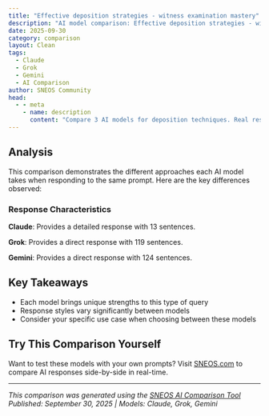 ```yaml
---
title: "Effective deposition strategies - witness examination mastery"
description: "AI model comparison: Effective deposition strategies - witness examination mastery..."
date: 2025-09-30
category: comparison
layout: Clean
tags:
  - Claude
  - Grok
  - Gemini
  - AI Comparison
author: SNEOS Community
head:
  - - meta
    - name: description
      content: "Compare 3 AI models for deposition techniques. Real responses from Claude, Grok, Gemini with detailed analysis."
---
```


<ChatComparison
  title="Effective deposition strategies - witness examination mastery"
  prompt="Effective deposition strategies - witness examination mastery"
  :responses='{
    "Claude": "# Effective Deposition Strategies \u0026 Witness Examination Mastery\n\n## Pre-Deposition Preparation\n\n### Case Analysis \u0026 Strategy Development\n- **Define clear objectives** for each deposition\n- Map out key facts, timelines, and witness knowledge\n- Identify gaps in discovery and areas needing clarification\n- Develop theory of the case and how each witness fits\n- Anticipate opposing counsel\u0027s objections and strategies\n\n### Witness Research \u0026 Profiling\n- Review all relevant documents the witness created/received\n- Analyze witness\u0027s role, responsibilities, and decision-making authority\n- Research witness\u0027s background, education, and experience\n- Identify potential biases, motivations, or credibility issues\n- Understand witness\u0027s relationship to other parties/witnesses\n\n### Question Preparation\n- Prepare outline (not script) organized by topic\n- Draft key questions requiring specific admissions\n- Plan document presentation sequence\n- Prepare impeachment materials for hostile witnesses\n- Have backup questions for unexpected answers\n\n## Fundamental Deposition Techniques\n\n### Opening Protocol\n\u0060\u0060\u0060\nStandard Opening Elements:\n\u2022 State your name and who you represent\n\u2022 Confirm court reporter is present\n\u2022 Review basic deposition rules with witness\n\u2022 Establish witness\u0027s identity and background\n\u2022 Confirm witness understands oath obligations\n\u0060\u0060\u0060\n\n### Core Questioning Strategies\n\n#### **The Funnel Technique**\n- Start broad, then narrow to specifics\n- Begin with general knowledge areas\n- Progressively focus on key facts and documents\n- End with precise admissions or denials\n\n#### **Chronological Development**\n- Establish clear timeline of events\n- Pin down witness to specific dates/sequences\n- Identify gaps in witness knowledge or memory\n- Create narrative foundation for trial testimony\n\n#### **Document-Driven Examination**\n- Present documents systematically\n- Establish foundation (recognition, creation, receipt)\n- Extract admissions about document contents\n- Explore witness\u0027s interpretation and understanding\n\n## Advanced Examination Techniques\n\n### Controlling Difficult Witnesses\n\n#### **The Evasive Witness**\n\u0060\u0060\u0060\nTechniques:\n\u2022 Repeat questions exactly when not answered\n\u2022 Break complex questions into simple parts\n\u2022 Use prior testimony: \u0022Earlier you said...\u0022\n\u2022 Force yes/no answers: \u0022Isn\u0027t it true that...\u0022\n\u2022 Document evasion for impeachment value\n\u0060\u0060\u0060\n\n#### **The Hostile Witness**\n- Remain calm and professional\n- Use leading questions to maintain control\n- Limit narrative opportunities\n- Focus on documents and undisputable facts\n- Save confrontation for trial when jury present\n\n#### **The \u0022I Don\u0027t Remember\u0022 Witness**\n- Explore basis for lack of memory\n- Use documents to refresh recollection\n- Establish what witness would have known at the time\n- Pin down specific versus general memory claims\n- Preserve inconsistencies with prior statements\n\n### Impeachment Strategies\n\n#### **Prior Inconsistent Statements**\n1. Lock in current testimony\n2. Direct attention to prior statement\n3. Establish circumstances of prior statement\n4. Confirm witness made prior statement\n5. Highlight the inconsistency\n6. Ask witness to explain discrepancy\n\n#### **Bias and Interest**\n- Financial interest in outcome\n- Relationships with parties\n- Promises or agreements for testimony\n- Pending charges or investigations\n- Employment relationships or dependencies\n\n## Specialized Witness Types\n\n### Expert Witnesses\n**Focus Areas:**\n- Qualifications and experience limitations\n- Methodology and reliability of opinions\n- Assumptions underlying conclusions\n- Alternative theories or explanations\n- Completeness of information reviewed\n- Compensation and prior testimony history\n\n### Corporate Representatives (Rule 30(b)(6))\n**Key Strategies:**\n- Clearly establish areas of designated knowledge\n- Pin down corporate positions on key issues\n- Identify limits of witness\u0027s authority to speak\n- Explore corporate decision-making processes\n- Document corporate policies and practices\n- Establish what corporation knew and when\n\n### Fact Witnesses\n**Examination Framework:**\n- Personal knowledge versus speculation\n- Perception, memory, and communication abilities\n- Opportunity to observe events described\n- Contemporaneous documentation or notes\n- Discussions with others about events\n\n## Tactical Considerations\n\n### Information Gathering vs. Preservation\n\n#### **Discovery Depositions**\n- Cast wider net for information\n- Explore all potential avenues\n- Allow some narrative responses\n- Follow unexpected leads\n- Focus on learning facts and positions\n\n#### **Preservation Depositions**\n- Tightly control witness responses\n- Focus on specific admissions needed\n- Limit harmful narrative testimony\n- Create clear record for summary judgment\n-",
    "Grok": "Mastering witness examination during a deposition is a critical skill for attorneys, as it can significantly impact the outcome of a case. Depositions are a discovery tool used to gather information, assess the credibility of witnesses, and lock in testimony before trial. Below are effective strategies for conducting a deposition with a focus on witness examination mastery. These strategies are designed to help you control the deposition, elicit useful information, and protect your case.\n\n---\n\n### **1. Preparation is Key**\nA successful deposition begins long before you sit across from the witness. Thorough preparation lays the foundation for effective questioning.\n\n- **Know the Case Inside and Out**: Understand the facts, legal issues, and theories of your case. Review all relevant documents, pleadings, and discovery responses to identify key points to explore during the deposition.\n- **Research the Witness**: Learn everything you can about the witness, including their background, role in the case, prior statements, and potential biases. Check social media, public records, and any prior testimony or affidavits.\n- **Review Relevant Documents**: Be familiar with all documents related to the witness\u2019s testimony (e.g., contracts, emails, reports). Have them organized and readily accessible during the deposition for reference or impeachment.\n- **Prepare an Outline**: Create a detailed outline of topics and questions, but remain flexible. Organize questions by theme or chronology to maintain a logical flow. Include both broad, open-ended questions (to explore the witness\u2019s knowledge) and specific, closed-ended questions (to pin down key facts).\n- **Anticipate Defense Tactics**: Consider how opposing counsel might object or instruct the witness not to answer. Prepare to rephrase questions or cite relevant rules of evidence to overcome objections.\n\n---\n\n### **2. Set the Tone and Control the Room**\nYour demeanor and approach during the deposition can influence the witness\u2019s responses and opposing counsel\u2019s behavior.\n\n- **Be Professional and Polite**: Maintain a calm, respectful tone, even if the witness or opposing counsel becomes hostile. This builds credibility and avoids alienating the witness, who may be more cooperative if treated fairly.\n- **Establish Ground Rules**: At the outset, explain the deposition process to the witness (if they\u2019re unfamiliar) and set expectations. For example, clarify that you\u2019ll ask questions, they should answer truthfully, and objections may be made but they must still respond unless instructed otherwise by their attorney.\n- **Control the Pace**: Don\u2019t rush through questions. Take deliberate pauses to allow the witness to answer fully and to give yourself time to process their responses. Avoid letting the witness or opposing counsel dictate the rhythm of the deposition.\n- **Project Confidence**: Even if you\u2019re unsure about a line of questioning, act as though you know the answers. Confidence can unsettle a witness who might be hiding information or lying.\n\n---\n\n### **3. Craft Strategic Questions**\nThe way you frame questions can make or break a deposition. Effective questioning techniques will help you extract valuable information while minimizing evasiveness or hostility.\n\n- **Start with Broad, Open-Ended Questions**: Begin with non-threatening, general questions to put the witness at ease and gather background information. For example, \u201CCan you describe your role in the company?\u201D or \u201CTell me what happened on the day of the incident.\u201D This also helps you gauge the witness\u2019s demeanor and willingness to cooperate.\n- **Transition to Specific, Closed-Ended Questions**: Once you\u2019ve built a foundation, use pointed questions to lock in key facts or admissions. For example, \u201CIsn\u2019t it true that you signed this document on March 15th?\u201D or \u201CDid you personally witness the event?\u201D\n- **Use the \u201CFunnel\u201D Technique**: Start with broad questions to explore a topic, then narrow down to specific details. For instance, move from \u201CTell me about the meeting\u201D to \u201CWho else was in the room?\u201D to \u201CWhat did Mr. Smith say during the meeting?\u201D\n- **Avoid Compound or Leading Questions (When Appropriate)**: While leading questions are often permissible in depositions, overly suggestive or compound questions can draw objections or confuse the witness. Be precise and ask one question at a time.\n- **Listen Actively**: Pay close attention to the witness\u2019s answers. Follow up on vague or incomplete responses by asking for clarification (\u201CCan you explain what you mean by \u2018unusual\u2019?\u201D). Adapt your questions based on their testimony, even if it deviates from your outline.\n- **Pin Down Evasive Answers**: If a witness dodges a question, rephrase it or ask it in a different way. Use phrases like, \u201CI\u2019m not sure I understand\u2014can you clarify?\u201D or repeat their vague answer and ask for specifics.\n\n---\n\n### **4. Use Documents and Exhibits Effectively**\nDocuments and exhibits are powerful tools to refresh a witness\u2019s memory, challenge their credibility, or confirm facts.\n\n- **Introduce Exhibits Early**: If a document is central to your case, introduce it early to establish context. Ensure the witness acknowledges seeing or authoring it before delving into specific content.\n- **Ask Foundation Questions**: Before using a document to impeach or confirm testimony, lay a foundation by confirming the witness\u2019s familiarity with it. For example, \u201CDo you recognize this email? Did you write it? When was it sent?\u201D\n- **Use Documents to Trap Inconsistent Testimony**: If a witness contradicts a prior statement or document, calmly point out the inconsistency. For example, \u201CEarlier, you testified that you weren\u2019t at the meeting, but this email from you confirms your attendance. Can you explain the discrepancy?\u201D\n- **Mark Exhibits Clearly**: Ensure all exhibits are marked and referenced clearly for the record. This avoids confusion during the deposition and ensures usability at trial.\n\n---\n\n### **5. Handle Difficult Witnesses**\nNot all witnesses will be cooperative. Being prepared to manage challenging behaviors is essential.\n\n- **Evasive Witnesses**: If a witness avoids answering, remain calm and persistent. Rephrase the question or break it into smaller parts. If they continue to evade, note their non-responsiveness for the record and consider a motion to compel if necessary.\n- **Hostile Witnesses**: Don\u2019t engage in arguments. Respond to hostility with professionalism, and focus on the facts. If the witness refuses to answer or becomes abusive, consider adjourning the deposition and seeking court intervention.\n- **Overly Talkative Witnesses**: Some witnesses may ramble or provide irrelevant information. Politely interrupt if necessary (\u201CThank you, but I\u2019d like to focus on\u2026\u201D) and redirect them to the question at hand.\n- **Coached Witnesses**: If a witness appears overly rehearsed or glances at counsel before answering, note it for the record. Ask pointed questions about their preparation process (\u201CDid you meet with your attorney before today? What did you discuss?\u201D) to expose potential coaching.\n\n---\n\n### **6. Deal with Objections and Opposing Counsel**\nOpposing counsel may use objections to disrupt your flow or coach the witness. Knowing how to handle objections is critical.\n\n- **Anticipate Common Objections**: Be prepared for objections based on relevance, privilege, form of the question, or scope. Have case law or procedural rules ready to argue why your question is permissible if challenged.\n- **Don\u2019t Let Objections Derail You**: If an objection is made, listen calmly and decide whether to rephrase the question or stand your ground. Often, a slight rewording can overcome form objections.\n- **Address \u201CSpeaking Objections\u201D**: If opposing counsel makes lengthy or suggestive objections (e.g., \u201CDon\u2019t answer that because it\u2019s irrelevant\u201D), note for the record that the objection appears to be coaching the witness and ask the court reporter to mark the exchange.\n- **Invoke the Rules**: Remind opposing counsel that, in most jurisdictions, witnesses must answer questions even if an objection is made (unless it\u2019s a privilege issue or the attorney instructs not to answer). Cite the relevant rules (e.g., Federal Rule of Civil Procedure 30(c)(2)) to assert your right to proceed.\n\n---\n\n### **7. Lock in Testimony for Trial**\nA primary goal of a deposition is to preserve testimony for impeachment or summary judgment. Ensure the witness\u2019s statements are clear and usable.\n\n- **Confirm Key Admissions**: If a witness admits something favorable to your case, reiterate it on the record. For example, \u201CJust to be clear, you\u2019re saying you approved the contract on June 1st, correct?\u201D\n- **Avoid Ambiguity**: If a witness\u2019s answer is unclear, ask follow-up questions to clarify their meaning. Ambiguous testimony can be less useful at trial.\n- **Impeach When Necessary**: If the witness contradicts prior statements (e.g., in a sworn affidavit or interrogatory response), confront them with the inconsistency calmly and methodically. Use exact quotes or references to prior testimony to avoid debate.\n- **Close Loopholes**: Prevent the witness from later claiming they \u201Cmisunderstood\u201D by summarizing their testimony at key points and asking if they agree with your summary.\n\n---\n\n### **8. Know When to Stop**\nA deposition isn\u2019t a trial\u2014don\u2019t overreach or exhaust every possible question. Be strategic about when to conclude.\n\n- **Achieve Your Objectives**: Once you\u2019ve obtained the information or admissions you need, consider wrapping up. Don\u2019t push unnecessarily, as it may give the witness a chance to retract or dilute earlier statements.\n- **Avoid Educating the Opponent**: Stop before revealing too much of your trial strategy or giving opposing counsel insight into your case theory through prolonged questioning.\n- **Reserve the Right to Recall**: In many jurisdictions, you can reserve the right to depose the witness again if new information arises, but check local rules to ensure this is an option.\n\n---\n\n### **9. Post-Deposition Analysis**\nAfter the deposition, take steps to maximize the value of the testimony.\n\n- **Review the Transcript**: Carefully read the deposition transcript for accuracy and note key admissions, inconsistencies, or areas for follow-up.\n- **Summarize Key Points**: Prepare a memo or report summarizing the witness\u2019s testimony, focusing on information that supports your case or undermines the opposition.\n- **Plan Next Steps**: Use the deposition to inform your discovery strategy, such as",
    "Gemini": "Mastering witness examination in depositions is a critical skill for litigators. It requires careful planning, strategic execution, and a deep understanding of the law and the facts of the case. Here\u0027s a breakdown of effective deposition strategies and how to achieve witness examination mastery:\n\n**I. Preparation: The Foundation of Success**\n\n*   **Case Mastery:**\n    *   **Know the Facts:** This is paramount.  Thoroughly research and understand every relevant detail of your case, including documents, emails, photos, and other evidence.\n    *   **Know the Law:** Be familiar with the applicable laws, rules of evidence, and relevant case precedents. Understand what legal elements you need to prove and how the witness\u0027s testimony will help (or hinder) your case.\n    *   **Identify Key Issues:**  Pinpoint the specific areas of dispute and the points where the witness\u0027s testimony can make a difference.\n\n*   **Witness Analysis:**\n    *   **Background Check:**  Investigate the witness\u0027s background, including their employment history, education, prior testimony, social media presence, and any relevant information that might affect their credibility.\n    *   **Prior Statements:**  Obtain and meticulously review any prior statements made by the witness, including written statements, affidavits, previous depositions, and interview notes. Look for inconsistencies and potential areas for impeachment.\n    *   **Potential Bias:** Determine if the witness has any biases or relationships that could influence their testimony (e.g., relationship to a party, financial interest in the outcome).\n\n*   **Develop a Deposition Strategy:**\n    *   **Define Objectives:** What specific information are you hoping to obtain from the witness?  What admissions do you need to secure?  What inconsistencies do you want to expose?\n    *   **Outline Topics:**  Create a detailed outline of topics you intend to cover during the deposition.  Organize the topics logically, perhaps chronologically or by theme.\n    *   **Anticipate Answers:**  Try to anticipate the witness\u0027s likely answers and prepare follow-up questions accordingly. Consider both favorable and unfavorable responses.\n    *   **Consider Objections:**  Think about potential objections that might be raised and how you will respond.\n    *   **Visual Aids:**  Determine if you need to use documents, photos, videos, or other exhibits to effectively examine the witness. Prepare these exhibits in advance.\n\n**II. Execution:  The Art of Questioning**\n\n*   **Building Rapport and Setting the Tone:**\n    *   **Professionalism:** Be courteous and professional, even when challenging the witness.\n    *   **Clear Explanations:**  Explain the deposition process and the witness\u0027s obligations clearly.  Ensure they understand they are under oath and their answers are being recorded.\n    *   **Building Trust (Strategically):**  While you are an advocate, building some initial rapport can sometimes make a witness more forthcoming, especially early in the deposition. Don\u0027t be overly friendly, but a neutral and respectful demeanor can be helpful.\n\n*   **Questioning Techniques:**\n    *   **Open-Ended Questions:** Use open-ended questions (e.g., \u0022Tell me about...\u0022) to allow the witness to provide narrative answers and reveal information you might not have anticipated.\n    *   **Closed-Ended Questions:** Use closed-ended questions (e.g., \u0022Did you see...\u0022) to elicit specific facts and control the scope of the witness\u0027s answers.\n    *   **Leading Questions:**  Leading questions (questions that suggest the answer) are generally not allowed on direct examination, but they are permissible on cross-examination. Use them strategically to confront the witness with evidence and elicit specific admissions.\n    *   **Funnel Technique:** Start with broad, open-ended questions and gradually narrow the scope to more specific and detailed inquiries.\n    *   **Looping:**  Repeat key phrases or concepts from the witness\u0027s previous answers to elicit further information or confirm your understanding.\n    *   **Hypothetical Questions:**  Use hypothetical questions to explore the witness\u0027s reasoning or to test the limits of their knowledge.\n    *   **Silence:**  Don\u0027t be afraid to use silence to encourage the witness to elaborate or to think more carefully about their answers.  Awkward silence can prompt a witness to fill the void with more information than intended.\n    *   **\u0022Why?\u0022**:  A simple but powerful question. After a crucial statement, asking \u0022Why?\u0022 can often reveal the underlying reasoning and motivations.\n\n*   **Controlling the Witness:**\n    *   **Clarity and Precision:**  Ask clear, concise, and unambiguous questions.\n    *   **No Compound Questions:** Avoid asking questions that contain multiple parts, as they can confuse the witness and make it difficult to obtain a clear answer.\n    *   **Insist on Direct Answers:**  If the witness is evasive or non-responsive, politely but firmly insist that they answer the question directly.  Repeat the question if necessary.\n    *   **Cut Off Runaway Answers:** Politely interrupt the witness if they are providing irrelevant or rambling answers.\n    *   **Clarify Ambiguous Answers:**  If the witness\u0027s answer is unclear or ambiguous, ask follow-up questions to clarify its meaning.\n    *   **Document Control:**  Maintain control over the documents used during the deposition. Mark exhibits clearly and refer to them by their exhibit number.\n\n*   **Impeachment:**\n    *   **Foundation:**  Before impeaching a witness with a prior inconsistent statement, lay the proper foundation by:\n        *   Identifying the prior statement (date, source, context).\n        *   Asking the witness if they made the statement.\n        *   Giving the witness an opportunity to explain or deny the inconsistency.\n    *   **Prior Inconsistent Statements:**  Use prior inconsistent statements to undermine the witness\u0027s credibility.  Focus on significant inconsistencies that relate to key issues in the case.\n    *   **Bias:**  Expose any biases that might affect the witness\u0027s testimony.\n    *   **Prior Convictions (if admissible):**  Use prior convictions to impeach the witness, subject to the rules of evidence.\n    *   **Reputation for Untruthfulness:**  In some jurisdictions, you can introduce evidence of the witness\u0027s reputation for untruthfulness.\n\n**III.  Tactics and Strategy**\n\n*   **The \u0022Friendly\u0022 Deposition:**  Sometimes, appearing non-threatening can encourage a witness to be more forthcoming. This works well for cooperative or neutral witnesses.\n*   **The \u0022Aggressive\u0022 Deposition:**  Useful when you believe the witness is being dishonest or evasive. Can be effective in exposing inconsistencies and forcing admissions, but can also backfire if the witness becomes defensive and uncooperative. Use judiciously.\n*   **\u0022Saving\u0022 Impeachment for Trial:**  Sometimes, it\u0027s strategically better *not* to confront a witness with every inconsistency during the deposition.  \u0022Saving\u0022 certain inconsistencies for trial can maximize their impact. However, be mindful of rules regarding impeachment on cross-examination.\n*   **Getting the Witness to Adopt Your Language:**  By subtly repeating the witness\u0027s own words or phrases, you can get them to adopt your framing of the facts, which can be advantageous later.\n*   **Asking \u0022The One Question Too Many\u0022:**  Knowing when to stop is crucial. Sometimes, pressing a witness too far can give them an opportunity to explain away inconsistencies or come up with a plausible explanation.\n*   **Knowing When to Stop:**  Don\u0027t keep asking questions just for the sake of it.  Once you have achieved your objectives, end the deposition.\n\n**IV.  Handling Objections**\n\n*   **Understand Objections:**  Be familiar with the common objections that are raised during depositions (e.g., hearsay, speculation, leading, relevance, privilege).\n*   **Listen Carefully:**  Pay close attention to the objections that are raised and understand the basis for the objection.\n*   **Respond Strategically:**  Decide whether to rephrase the question, defend the question, or move on.\n*   **Preserve the Record:**  If you believe the objection is improper, make a clear record of your objection and request a ruling from the court if necessary.\n*   **Don\u0027t Argue Excessively:**  Avoid getting into lengthy arguments with opposing counsel during the deposition.  Save your arguments for court.\n\n**V.  Documentation and Follow-Up**\n\n*   **Review Transcripts Carefully:**  Thoroughly review the deposition transcript as soon as possible after the deposition.\n*   **Identify Key Testimony:**  Highlight key passages of testimony that support your case or undermine the opposing party\u0027s case.\n*   **Follow Up on Unanswered Questions:**  If the witness failed to answer certain questions, consider filing a motion to compel answers.\n*   **Use the Deposition at Trial:**  Use the deposition testimony to impeach the witness, refresh their recollection, or introduce evidence at trial.\n*   **Update Case Strategy:**  Use the information gained from the deposition to refine your case strategy and prepare for trial.\n\n**VI.  Continuous Improvement**\n\n*   **Review Your Performance:**  After each deposition, take the time to review your performance. What did you do well? What could you have done better?\n*   **Seek Feedback:**  Ask colleagues or mentors to observe your depositions and provide feedback.\n*   **Learn from Others:**  Observe experienced litigators in action and learn from their techniques.\n*   **Stay Updated:**  Keep abreast of changes in the law and best practices for depositions.\n\n**Key Takeaways for Witness Examination Mastery:**\n\n*   **Preparation is paramount.**  Thoroughly research the facts, the law, and the witness.\n*   **Develop a clear strategy.**  Define your objectives and outline the topics you intend to cover.\n*   **Master questioning techniques.**  Use open-ended and closed-ended questions effectively.\n*   **Control the witness.**  Ask clear questions, insist on direct answers, and handle evasiveness.\n*   **Use impeachment effectively.**  Lay the proper foundation and focus on significant inconsistencies.\n*   **Handle objections strategically.**  Understand the basis for the objection and respond appropriately.\n*   **Review and learn from your experiences.**  Continuous improvement is essential.\n*   **Be adaptable.** Be ready to change your questioning approach based on the witness\u0027s demeanor and answers.\n\nBy diligently applying these strategies and continuously honing your skills, you can achieve mastery of witness examination in depositions and significantly enhance your effectiveness as a litigator. Remember that practice and experience are key to developing your own unique style and approach. Good luck!\n"
  }'
  published-date="12:41"
/>

## Analysis

This comparison demonstrates the different approaches each AI model takes when responding to the same prompt. Here are the key differences observed:

### Response Characteristics

**Claude**: Provides a detailed response with 13 sentences. 

**Grok**: Provides a direct response with 119 sentences. 

**Gemini**: Provides a direct response with 124 sentences. 

## Key Takeaways

- Each model brings unique strengths to this type of query
- Response styles vary significantly between models
- Consider your specific use case when choosing between these models

## Try This Comparison Yourself

Want to test these models with your own prompts? Visit [SNEOS.com](https://sneos.com) to compare AI responses side-by-side in real-time.

---

*This comparison was generated using the [SNEOS AI Comparison Tool](https://sneos.com)*
*Published: September 30, 2025 | Models: Claude, Grok, Gemini*
